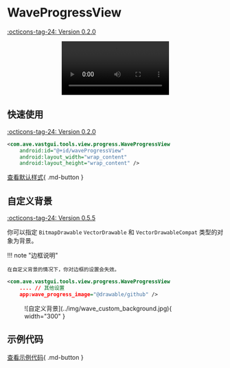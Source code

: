 # WaveProgressView

[:octicons-tag-24: Version 0.2.0](https://ave.entropy2020.cn/version/VastTools/#020)

<center>
    <video width="250" controls="controls" autoplay="autoplay">
        <source src="../img/wave_progress_view.mp4" type="video/mp4">
    </video>
</center>

## 快速使用

[:octicons-tag-24: Version 0.2.0](https://ave.entropy2020.cn/version/VastTools/#020)

```xml
<com.ave.vastgui.tools.view.progress.WaveProgressView
    android:id="@+id/waveProgressView"
    android:layout_width="wrap_content"
    android:layout_height="wrap_content" />
```

[查看默认样式](https://github.com/SakurajimaMaii/Android-Vast-Extension/blob/develop/libraries/VastTools/src/main/res/values/styles.xml){ .md-button }

## 自定义背景

[:octicons-tag-24: Version 0.5.5](https://ave.entropy2020.cn/version/VastTools/#055)

你可以指定 `BitmapDrawable` `VectorDrawable` 和 `VectorDrawableCompat` 类型的对象为背景。

!!! note "边框说明"

    在自定义背景的情况下，你对边框的设置会失效。

```xml
<com.ave.vastgui.tools.view.progress.WaveProgressView
    .... // 其他设置
    app:wave_progress_image="@drawable/github" />
```

<figure markdown>
  ![自定义背景](../img/wave_custom_background.jpg){ width="300" }
</figure>

## 示例代码

[查看示例代码](https://github.com/SakurajimaMaii/Android-Vast-Extension/blob/develop/app/src/main/java/com/ave/vastgui/app/activity/view/WaveProgressViewActivity.kt){ .md-button }
